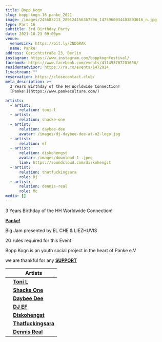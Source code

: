 ```yaml
---
title: Bopp Kogn
slug: bopp-kogn-16_panke_2021
image: /images/245683213_289124156367596_1475960034403803616_n.jpg
type: Part 16
subtitle: 3rd Birthday Party
date: 2021-10-23 09:00pm
venue:
  venueLink: https://bit.ly/2NDGRAK
  name: Panke
address: Gerichtstraße 23, Berlin
instagram: https://www.instagram.com/boppkognfestival/
facebook: https://www.facebook.com/events/411493707201650/
residentadvisor: https://ra.co/events/1472914
livestream: ""
reservation: https://closecontact.club/
meta_description: >+
  3 Years Birthday of the HH Worldwide Connection!
  [Panke!](https://www.pankeculture.com/)

artists:
  - artist:
      relation: toni-l
  - artist:
      relation: shacke-one
  - artist:
      relation: daybee-dee
      avatar: /images/dj-daybee-dee-at-o2-logo.jpg
  - artist:
      relation: ef
  - artist:
      relation: diskohengst
      avatar: /images/download-1-.jpeg
      link: https://soundcloud.com/diskohengst
  - artist:
      relation: thatfuckingsara
      role: Dj
  - artist:
      relation: dennis-real
      role: Mc
media: []
---
```

3 Years Birthday of the HH Worldwide Connection!

**[Panke!](https://www.pankeculture.com/)**

Big Jam presented by EL CHE & LIEZHUVIS 

2G rules required for this Event 

Bopp Kogn is an youth social project in the heart of Panke e.V

we are thankful for any **[SUPPORT](https://ko-fi.com/boppkogn)**

|     | **Artists**                                                      |
| --- | ---------------------------------------------------------------- |
|     | **[Toni L](https://bopp-kogn.africa/artists/toni-l/)**           |
|     | **[Shacke One](https://bopp-kogn.africa/artists/shacke-one/)**   |
|     | **[Daybee Dee](https://bopp-kogn.africa/artists/daybee-dee/)**   |
|     | **[DJ EF](https://bopp-kogn.africa/artists/ef/)**                |
|     | **[Diskohengst](https://bopp-kogn.africa/artists/schacke-one/)** |
|     | **[Thatfuckingsara](https://bopp-kogn.africa/artists/thatfuckingsara/)** |
|     | **[Dennis Real](https://bopp-kogn.africa/artists/dennisreal/)** |